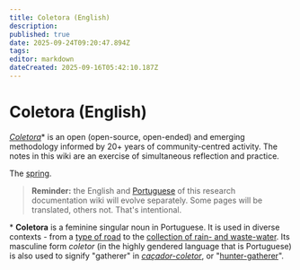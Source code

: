 ```yaml
---
title: Coletora (English)
description: 
published: true
date: 2025-09-24T09:20:47.894Z
tags: 
editor: markdown
dateCreated: 2025-09-16T05:42:10.187Z
---
```


# Coletora (English)

*[Coletora](/projetos/coletora)** is an open (open-source, open-ended) and emerging methodology informed by 20+ years of community-centred activity. The notes in this wiki are an exercise of simultaneous reflection and practice.

The [spring](en/spring).

> **Reminder:** the English and [Portuguese](/projetos/coletora/pt) of this research documentation wiki will evolve separately. Some pages will be translated, others not. That's intentional.

\* **Coletora** is a feminine singular noun in Portuguese. It is used in diverse contexts - from a [type of road](https://pt.wikipedia.org/wiki/Via_coletora) to the [collection of rain- and waste-water](https://pt.wikipedia.org/wiki/%C3%81gua_pluvial#Rede_coletora_de_esgoto_x_rede_coletora_de_%C3%A1guas_pluviais). Its masculine form *coletor* (in the highly gendered language that is Portuguese) is also used to signify "gatherer" in *[caçador-coletor](https://pt.wikipedia.org/wiki/Ca%C3%A7ador-coletor)*, or "[hunter-gatherer](https://en.wikipedia.org/wiki/Hunter-gatherer)".